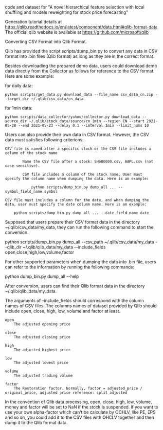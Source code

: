 code and dataset for "A novel hierarchical feature selection with local shuffling and models reweighting for stock price forecasting"

Generation tutorial details at https://qlib.readthedocs.io/en/latest/component/data.html#qlib-format-data
The official qlib website is available at https://github.com/microsoft/qlib

Converting CSV Format into Qlib Format. 

Qlib has provided the script scripts/dump_bin.py to convert any data in CSV format into .bin files (Qlib format) as long as they are in the correct format.

Besides downloading the prepared demo data, users could download demo data directly from the Collector as follows for reference to the CSV format. Here are some example:

for daily data:

    python scripts/get_data.py download_data --file_name csv_data_cn.zip --target_dir ~/.qlib/csv_data/cn_data

for 1min data:

    python scripts/data_collector/yahoo/collector.py download_data --source_dir ~/.qlib/stock_data/source/cn_1min --region CN --start 2021-05-20 --end 2021-05-23 --delay 0.1 --interval 1min --limit_nums 10

Users can also provide their own data in CSV format. However, the CSV data must satisfies following criterions:

    CSV file is named after a specific stock or the CSV file includes a column of the stock name

            Name the CSV file after a stock: SH600000.csv, AAPL.csv (not case sensitive).

            CSV file includes a column of the stock name. User must specify the column name when dumping the data. Here is an example:

                python scripts/dump_bin.py dump_all ... --symbol_field_name symbol

    CSV file must includes a column for the date, and when dumping the data, user must specify the date column name. Here is an example:

    	python scripts/dump_bin.py dump_all ... --date_field_name date

Supposed that users prepare their CSV format data in the directory ~/.qlib/csv_data/my_data, they can run the following command to start the conversion.

python scripts/dump_bin.py dump_all --csv_path  ~/.qlib/csv_data/my_data --qlib_dir ~/.qlib/qlib_data/my_data --include_fields open,close,high,low,volume,factor

For other supported parameters when dumping the data into .bin file, users can refer to the information by running the following commands:

python dump_bin.py dump_all --help

After conversion, users can find their Qlib format data in the directory ~/.qlib/qlib_data/my_data.

The arguments of –include_fields should correspond with the column names of CSV files. The columns names of dataset provided by Qlib should include open, close, high, low, volume and factor at least.

    open
        The adjusted opening price

    close
        The adjusted closing price

    high
        The adjusted highest price

    low
        The adjusted lowest price

    volume
        The adjusted trading volume

    factor
        The Restoration factor. Normally, factor = adjusted_price / original_price, adjusted price reference: split adjusted

In the convention of Qlib data processing, open, close, high, low, volume, money and factor will be set to NaN if the stock is suspended. If you want to use your own alpha-factor which can’t be calculate by OCHLV, like PE, EPS and so on, you could add it to the CSV files with OHCLV together and then dump it to the Qlib format data.
